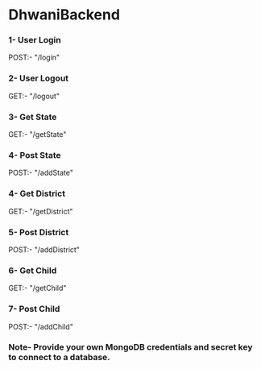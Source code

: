 # DhwaniBackend

### 1- User Login
POST:- "/login"

### 2- User Logout
GET:- "/logout"

### 3- Get State
GET:- "/getState"

### 4- Post State
POST:- "/addState"

### 4- Get District
GET:- "/getDistrict"

### 5- Post District
POST:- "/addDistrict"

### 6- Get Child
GET:- "/getChild"

### 7- Post Child
POST:- "/addChild"


### Note- Provide your own MongoDB credentials and secret key to connect to a database.
